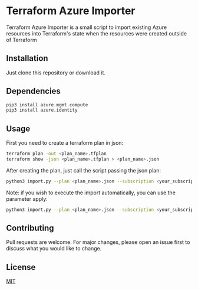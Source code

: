 # Terraform Azure Importer

Terraform Azure Importer is a small script to import existing Azure resources into Terraform's state when the resources were created outside of Terraform

## Installation

Just clone this repository or download it.

## Dependencies

```bash
pip3 install azure.mgmt.compute
pip3 install azure.identity
```

## Usage

First you need to create a terraform plan in json:

```bash
terraform plan -out <plan_name>.tfplan
terraform show -json <plan_name>.tfplan > <plan_name>.json
```
After creating the plan, just call the script passing the json plan:

```bash
python3 import.py --plan <plan_name>.json --subscription <your_subscription_id>
```

Note: if you wish to execute the import automatically, you can use the parameter apply:

```bash
python3 import.py --plan <plan_name>.json --subscription <your_subscription_id> --apply
```

## Contributing
Pull requests are welcome. For major changes, please open an issue first to discuss what you would like to change.

## License
[MIT](hts://choosealicense.com/licenses/mit/)

